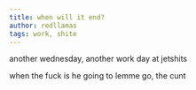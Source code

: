 ```yaml
---
title: when will it end?
author: redllamas
tags: work, shite
---
```


another wednesday, another work day at jetshits

when the fuck is he going to lemme go, the cunt

